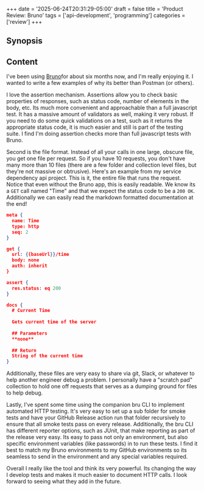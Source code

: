 +++
date = '2025-06-24T20:31:29-05:00'
draft = false
title = 'Product Review: Bruno'
tags = ['api-development', 'programming']
categories = ['review']
+++
## Synopsis


## Content
I've been using [Bruno](https://www.usebruno.com/)for about six months now, and I'm really enjoying it. I wanted to write a few examples of why its better than Postman (or others). 

I love the assertion mechanism. Assertions allow you to check basic properties of responses, such as status code, number of elements in the body, etc.  Its much more convenient and approachable than a full javascript test. It has a massive amount of validators as well, making it very robust. If you need to do some quick validations on a test, such as it returns the appropriate status code, it is much easier and still is part of the testing suite. I find I'm doing assertion checks more than full javascript tests with Bruno.

Second is the file format. Instead of all your calls in one large, obscure file, you get one file per request. So if you have 10 requests, you don't have many more than 10 files (there are a few folder and collection level files, but they're not massive or obtrusive). Here's an example from my service dependency api project. This is it, the entire file that runs the request. Notice that even without the Bruno app, this is easily readable. We know its a `GET` call named "Time" and that we expect the status code to be a `200 OK`. Additionally we can easily read the markdown formatted documentation at the end!

```json
meta {
  name: Time
  type: http
  seq: 2
}

get {
  url: {{baseUrl}}/time
  body: none
  auth: inherit
}

assert {
  res.status: eq 200
}

docs {
  # Current Time
  
  Gets current time of the server
  
  ## Parameters
  **none**
  
  ## Return
  String of the current time
}

```

Additionally, these files are very easy to share via git, Slack, or whatever to help another engineer debug a problem. I personally have a "scratch pad" collection to hold one off requests that serves as a dumping ground for files to help debug.

Lastly, I've spent some time using the companion bru CLI to implement automated HTTP testing. It's very easy to set up a sub folder for smoke tests and have your GitHub Release action run that folder recursively to ensure that all smoke tests pass on every release. Additionally, the bru CLI has different reporter options, such as JUnit, that make reporting as part of the release very easy. Its easy to pass not only an environment, but also specific environment variables (like passwords) in to run these tests. I find it best to match my Bruno environments to my GitHub environments so its seamless to send in the environment and any special variables required.

Overall I really like the tool and think its very powerful. Its changing the way I develop tests and makes it much easier to document HTTP calls. I look forward to seeing what they add in the future. 
